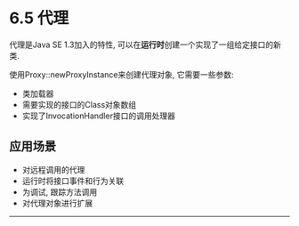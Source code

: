 # 6.5 代理

代理是Java SE 1.3加入的特性, 可以在**运行时**创建一个实现了一组给定接口的新类.

使用Proxy::newProxyInstance来创建代理对象, 它需要一些参数:

- 类加载器
- 需要实现的接口的Class对象数组
- 实现了InvocationHandler接口的调用处理器

## 应用场景

- 对远程调用的代理
- 运行时将接口事件和行为关联
- 为调试, 跟踪方法调用
- 对代理对象进行扩展

---

